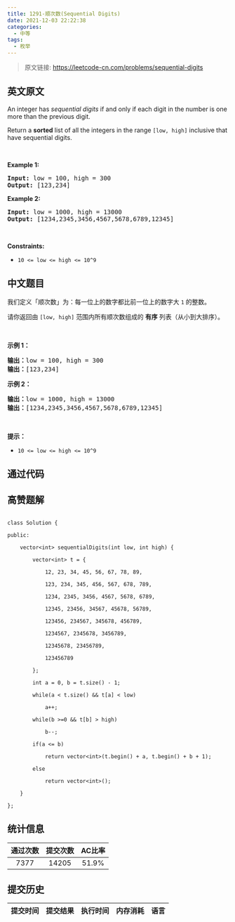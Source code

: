 ```yaml
---
title: 1291-顺次数(Sequential Digits)
date: 2021-12-03 22:22:38
categories:
  - 中等
tags:
  - 枚举
---
```


> 原文链接: https://leetcode-cn.com/problems/sequential-digits


## 英文原文
<div><p>An&nbsp;integer has <em>sequential digits</em> if and only if each digit in the number is one more than the previous digit.</p>

<p>Return a <strong>sorted</strong> list of all the integers&nbsp;in the range <code>[low, high]</code>&nbsp;inclusive that have sequential digits.</p>

<p>&nbsp;</p>
<p><strong>Example 1:</strong></p>
<pre><strong>Input:</strong> low = 100, high = 300
<strong>Output:</strong> [123,234]
</pre><p><strong>Example 2:</strong></p>
<pre><strong>Input:</strong> low = 1000, high = 13000
<strong>Output:</strong> [1234,2345,3456,4567,5678,6789,12345]
</pre>
<p>&nbsp;</p>
<p><strong>Constraints:</strong></p>

<ul>
	<li><code>10 &lt;= low &lt;= high &lt;= 10^9</code></li>
</ul>
</div>

## 中文题目
<div><p>我们定义「顺次数」为：每一位上的数字都比前一位上的数字大 <code>1</code> 的整数。</p>

<p>请你返回由&nbsp;<code>[low, high]</code>&nbsp;范围内所有顺次数组成的 <strong>有序</strong> 列表（从小到大排序）。</p>

<p>&nbsp;</p>

<p><strong>示例 1：</strong></p>

<pre><strong>输出：</strong>low = 100, high = 300
<strong>输出：</strong>[123,234]
</pre>

<p><strong>示例 2：</strong></p>

<pre><strong>输出：</strong>low = 1000, high = 13000
<strong>输出：</strong>[1234,2345,3456,4567,5678,6789,12345]
</pre>

<p>&nbsp;</p>

<p><strong>提示：</strong></p>

<ul>
	<li><code>10 &lt;= low &lt;= high &lt;= 10^9</code></li>
</ul>
</div>

## 通过代码
<RecoDemo>
</RecoDemo>


## 高赞题解
```
class Solution {
public:
    vector<int> sequentialDigits(int low, int high) {
        vector<int> t = {
            12, 23, 34, 45, 56, 67, 78, 89,
            123, 234, 345, 456, 567, 678, 789,
            1234, 2345, 3456, 4567, 5678, 6789,
            12345, 23456, 34567, 45678, 56789,
            123456, 234567, 345678, 456789,
            1234567, 2345678, 3456789,
            12345678, 23456789,
            123456789
        };
        int a = 0, b = t.size() - 1;
        while(a < t.size() && t[a] < low)
            a++;
        while(b >=0 && t[b] > high)
            b--;
        if(a <= b)
            return vector<int>(t.begin() + a, t.begin() + b + 1);
        else
            return vector<int>();
    }
};
```


## 统计信息
| 通过次数 | 提交次数 | AC比率 |
| :------: | :------: | :------: |
|    7377    |    14205    |   51.9%   |

## 提交历史
| 提交时间 | 提交结果 | 执行时间 |  内存消耗  | 语言 |
| :------: | :------: | :------: | :--------: | :--------: |
